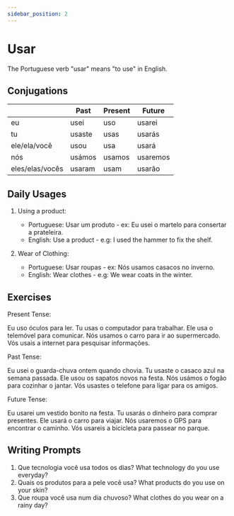 ```yaml
---
sidebar_position: 2
---
```


# Usar

The Portuguese verb "usar" means "to use" in English.

## Conjugations

|                 | Past   | Present | Future   |
| --------------- | ------ | ------- | -------- |
| eu              | usei   | uso     | usarei   |
| tu              | usaste | usas    | usarás   |
| ele/ela/você    | usou   | usa     | usará    |
| nós             | usámos | usamos  | usaremos |
| eles/elas/vocês | usaram | usam    | usarão   |

## Daily Usages

1. Using a product:

   - Portuguese: Usar um produto - ex: Eu usei o martelo para consertar a prateleira.
   - English: Use a product - e.g: I used the hammer to fix the shelf.

2. Wear of Clothing:

   - Portuguese: Usar roupas - ex: Nós usamos casacos no inverno.
   - English: Wear clothes - e.g: We wear coats in the winter.

## Exercises

Present Tense:

Eu uso óculos para ler.
Tu usas o computador para trabalhar.
Ele usa o telemóvel para comunicar.
Nós usamos o carro para ir ao supermercado.
Vós usais a internet para pesquisar informações.

Past Tense:

Eu usei o guarda-chuva ontem quando chovia.
Tu usaste o casaco azul na semana passada.
Ele usou os sapatos novos na festa.
Nós usámos o fogão para cozinhar o jantar.
Vós usastes o telefone para ligar para os amigos.

Future Tense:

Eu usarei um vestido bonito na festa.
Tu usarás o dinheiro para comprar presentes.
Ele usará o carro para viajar.
Nós usaremos o GPS para encontrar o caminho.
Vós usareis a bicicleta para passear no parque.

## Writing Prompts

1. Que tecnologia você usa todos os dias? What technology do you use everyday?
2. Quais os produtos para a pele você usa? What products do you use on your skin?
3. Que roupa você usa num dia chuvoso? What clothes do you wear on a rainy day?

